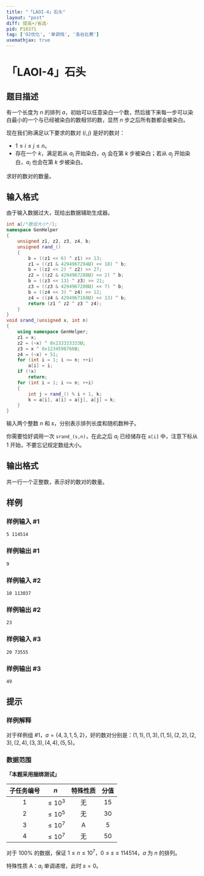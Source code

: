 ```yaml
---
title: "「LAOI-4」石头"
layout: "post"
diff: 提高+/省选-
pid: P10371
tag: ['O2优化', '单调栈', '洛谷比赛']
usemathjax: true
---
```


# 「LAOI-4」石头
## 题目描述

有一个长度为 $n$ 的排列 $a$，初始可以任意染白一个数，然后接下来每一步可以染白最小的一个与已经被染白的数相邻的数，显然 $n$ 步之后所有数都会被染白。

现在我们称满足以下要求的数对 $(i,j)$ 是好的数对：

- $1\leq i\leq j\leq n$。
- 存在一个 $k$，满足若从 $a_i$ 开始染白，$a_j$ 会在第 $k$ 步被染白；若从 $a_j$ 开始染白，$a_i$ 也会在第 $k$ 步被染白。

求好的数对的数量。
## 输入格式

由于输入数据过大，现给出数据辅助生成器。

```cpp
int a[/*数组大小*/];
namespace GenHelper
{
    unsigned z1, z2, z3, z4, b;
    unsigned rand_()
    {
        b = ((z1 << 6) ^ z1) >> 13;
        z1 = ((z1 & 4294967294U) << 18) ^ b;
        b = ((z2 << 2) ^ z2) >> 27;
        z2 = ((z2 & 4294967288U) << 2) ^ b;
        b = ((z3 << 13) ^ z3) >> 21;
        z3 = ((z3 & 4294967280U) << 7) ^ b;
        b = ((z4 << 3) ^ z4) >> 12;
        z4 = ((z4 & 4294967168U) << 13) ^ b;
        return (z1 ^ z2 ^ z3 ^ z4);
    }
}
void srand_(unsigned x, int n)
{
    using namespace GenHelper;
    z1 = x;
    z2 = (~x) ^ 0x233333333U;
    z3 = x ^ 0x1234598766U;
    z4 = (~x) + 51;
    for (int i = 1; i <= n; ++i)
        a[i] = i;
    if (!x)
        return;
    for (int i = 1; i <= n; ++i)
    {
        int j = rand_() % i + 1, k;
        k = a[i], a[i] = a[j], a[j] = k;
    }
}
```

输入两个整数 $n$ 和 $s$，分别表示排列长度和随机数种子。

你需要恰好调用一次 `srand_(s,n)`，在此之后 $a_i$ 已经储存在 `a[i]` 中，注意下标从 $1$ 开始，不要忘记规定数组大小。
## 输出格式

共一行一个正整数，表示好的数对的数量。
## 样例

### 样例输入 #1
```
5 114514
```
### 样例输出 #1
```
9
```
### 样例输入 #2
```
10 113037
```
### 样例输出 #2
```
23
```
### 样例输入 #3
```
20 73555
```
### 样例输出 #3
```
49
```
## 提示

### 样例解释

对于样例组 #1，$a=\{4,3,1,5,2\}$，好的数对分别是：$(1,1),(1,3),(1,5),(2,2),(2,3),(2,4),(3,3),(4,4),(5,5)$。

### 数据范围

**「本题采用捆绑测试」**

|子任务编号|$n$|特殊性质|分值|
|:-:|:-:|:-:|:-:|
|$1$|$\le10^3$|无|$15$|
|$2$|$\le10^5$|无|$30$|
|$3$|$\le10^7$|$\text{A}$|$5$|
|$4$|$\le10^7$|无|$50$|

对于 $100\%$ 的数据，保证 $1\le n\le 10^7$，$0\leq s\leq 114514$，$a$ 为 $n$ 的排列。  

特殊性质 $\text{A}$：$a_i$ 单调递增，此时 $s=0$。  
